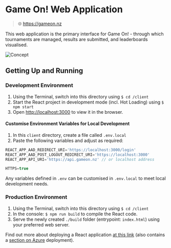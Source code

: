 # Game On! Web Application

> 🌐 <https://gameon.nz>

This web application is the primary interface for Game On! - through which tournaments are managed, results are submitted, and leaderboards visualised.

![Concept](https://i.imgur.com/9gqe6Wn.png)

## Getting Up and Running

### Development Environment

1. Using the Terminal, switch into this directory using `$ cd /client`
2. Start the React project in development mode (incl. Hot Loading) using `$ npm start`
3. Open [http://localhost:3000](http://localhost:3000) to view it in the browser.

#### Customise Environment Variables for Local Development

1. In this `client` directory, create a file called `.env.local`
2. Paste the following variables and adjust as required:

```javascript
REACT_APP_AAD_REDIRECT_URI='https://localhost:3000/login'
REACT_APP_AAD_POST_LOGOUT_REDIRECT_URI='https://localhost:3000'
REACT_APP_API_URI='https://api.gameon.nz' // or localhost address

HTTPS=true
```

Any variables defined in `.env` can be customised in `.env.local` to meet local development needs.

### Production Environment

1. Using the Terminal, switch into this directory using `$ cd /client`
2. In the console: `$ npm run build` to compile the React code.
3. Serve the newly created `./build` folder (entrypoint: `index.html`) using your preferred web server.

Find out more about deploying a React application [at this link](https://create-react-app.dev/docs/deployment) (also contains a [section on Azure](https://create-react-app.dev/docs/deployment/#azure) deployment).
